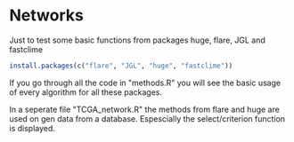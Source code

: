 # Networks

Just to test some basic functions from packages huge, flare, JGL and fastclime

```R
install.packages(c("flare", "JGL", "huge", "fastclime"))
```

If you go through all the code in "methods.R" you will see the basic usage of every algorithm for all these packages.

In a seperate file "TCGA_network.R" the methods from flare and huge are used on gen data from a database. Espescially the select/criterion function is displayed.
